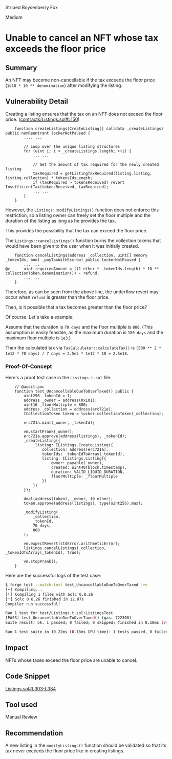 Striped Boysenberry Fox

Medium

# Unable to cancel an NFT whose tax exceeds the floor price

## Summary

An NFT may become non-cancellable if the tax exceeds the floor price (`1e18 * 10 ** denomination`) after modifying the listing.

## Vulnerability Detail

Creating a listing ensures that the tax on an NFT does not exceed the floor price. ([contracts/Listings.sol#L150](https://github.com/sherlock-audit/2024-08-flayer/blob/main/flayer/src/contracts/Listings.sol#L150))

```solidity
    function createListings(CreateListing[] calldata _createListings) public nonReentrant lockerNotPaused {
        .... ...

        // Loop over the unique listing structures
        for (uint i; i < _createListings.length; ++i) {
            ... ...

            // Get the amount of tax required for the newly created listing
            taxRequired = getListingTaxRequired(listing.listing, listing.collection) * tokensIdsLength;
            if (taxRequired > tokensReceived) revert InsufficientTax(tokensReceived, taxRequired);
            ... ...
        }
    }
```

However, the `Listings::modifyListings()` function does not enforce this restriction, so a listing owner can freely set the floor multiple and the duration of the listing as long as he provides the tax.

This provides the possibility that the tax can exceed the floor price.

The `Listings::cancelListings()` function burns the collection tokens that would have been given to the user when it was initially created.

```solidity
    function cancelListings(address _collection, uint[] memory _tokenIds, bool _payTaxWithEscrow) public lockerNotPaused {
        ... ...
@>      uint requiredAmount = ((1 ether * _tokenIds.length) * 10 ** collectionToken.denomination()) - refund;
        ... ...
    }
```

Therefore, as can be seen from the above line, the underflow revert may occur when `refund` is greater than the floor price.

Then, is it possible that a tax becomes greater than the floor price?

Of course. Let's take a example:

Assume that the duration is `70 days` and the floor multiple is `800`. (This assumption is easily feasible, as the maximum duration is `180 days` and the maximum floor multiple is `1e3`.)

Then the calculated tax via `TaxCalculator::calculateTax()` is `(500 ** 2 * 1e12 * 70 days) / 7 days = 2.5e5 * 1e12 * 10 = 2.5e18`.

### Proof-Of-Concept

Here's a proof test case in the `Listings.t.sol` file:

```solidity
    // @audit-poc
    function test_UncancellableDueToOverTaxed() public {
        uint256 _tokenId = 1;
        address _owner = address(0x101);
        uint16 _floorMultiple = 800;
        address _collection = address(erc721a);
        ICollectionToken token = locker.collectionToken(_collection);

        erc721a.mint(_owner, _tokenId);

        vm.startPrank(_owner);
        erc721a.approve(address(listings), _tokenId);
        _createListing({
            _listing: IListings.CreateListing({
                collection: address(erc721a),
                tokenIds: _tokenIdToArray(_tokenId),
                listing: IListings.Listing({
                    owner: payable(_owner),
                    created: uint40(block.timestamp),
                    duration: VALID_LIQUID_DURATION,
                    floorMultiple: _floorMultiple
                })
            })
        });

        deal(address(token), _owner, 10 ether);
        token.approve(address(listings), type(uint256).max);

        _modifyListing(
            _collection,
            _tokenId,
            70 days,
            800
        );

        vm.expectRevert(stdError.arithmeticError);
        listings.cancelListings(_collection, _tokenIdToArray(_tokenId), true);

        vm.stopPrank();
    }
```

Here are the successful logs of the test case:

```bash
$ forge test --match-test test_UncancellableDueToOverTaxed -vv
[⠒] Compiling...
[⠃] Compiling 1 files with Solc 0.8.26
[⠒] Solc 0.8.26 finished in 12.87s
Compiler run successful!

Ran 1 test for test/Listings.t.sol:ListingsTest
[PASS] test_UncancellableDueToOverTaxed() (gas: 722308)
Suite result: ok. 1 passed; 0 failed; 0 skipped; finished in 8.18ms (749.40µs CPU time)

Ran 1 test suite in 10.22ms (8.18ms CPU time): 1 tests passed, 0 failed, 0 skipped (1 total tests)
```
## Impact

NFTs whose taxes exceed the floor price are unable to cancel.

## Code Snippet

[Listings.sol#L303-L384](https://github.com/sherlock-audit/2024-08-flayer/blob/main/flayer/src/contracts/Listings.sol#L303-L384)

## Tool used

Manual Review

## Recommendation

A new listing in the `modifyListings()` function should be validated so that its tax never exceeds the floor price like in creating listings.

